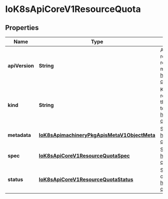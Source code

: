 
# IoK8sApiCoreV1ResourceQuota

## Properties
Name | Type | Description | Notes
------------ | ------------- | ------------- | -------------
**apiVersion** | **String** | APIVersion defines the versioned schema of this representation of an object. Servers should convert recognized schemas to the latest internal value, and may reject unrecognized values. More info: https://git.k8s.io/community/contributors/devel/api-conventions.md#resources |  [optional]
**kind** | **String** | Kind is a string value representing the REST resource this object represents. Servers may infer this from the endpoint the client submits requests to. Cannot be updated. In CamelCase. More info: https://git.k8s.io/community/contributors/devel/api-conventions.md#types-kinds |  [optional]
**metadata** | [**IoK8sApimachineryPkgApisMetaV1ObjectMeta**](IoK8sApimachineryPkgApisMetaV1ObjectMeta.md) | Standard object&#39;s metadata. More info: https://git.k8s.io/community/contributors/devel/api-conventions.md#metadata |  [optional]
**spec** | [**IoK8sApiCoreV1ResourceQuotaSpec**](IoK8sApiCoreV1ResourceQuotaSpec.md) | Spec defines the desired quota. https://git.k8s.io/community/contributors/devel/api-conventions.md#spec-and-status |  [optional]
**status** | [**IoK8sApiCoreV1ResourceQuotaStatus**](IoK8sApiCoreV1ResourceQuotaStatus.md) | Status defines the actual enforced quota and its current usage. https://git.k8s.io/community/contributors/devel/api-conventions.md#spec-and-status |  [optional]



